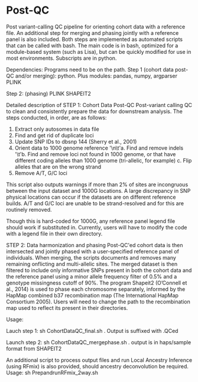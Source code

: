 # Post-QC
Post variant-calling QC pipeline for orienting cohort data with a reference file. An additional step for merging and phasing jointly with a reference panel is also included. Both steps are implemented as automated scripts that can be called with bash. The main code is in bash, optimized for a module-based system (such as Lisa), but can be quickly modified for use in most environments. Subscripts are in python.        



Dependencies:
Programs need to be on the path.
Step 1 (cohort data post-QC and/or merging):
     python. Plus modules: pandas, numpy, argparser
     PLINK 

Step 2: (phasing)
     PLINK
     SHAPEIT2


Detailed description of STEP 1: Cohort Data Post-QC
Post-variant calling QC to clean and consistently prepare the data for downstream analysis. The steps conducted, in order, are as follows:
1.	Extract only autosomes in data file 
2.	Find and get rid of duplicate loci
3.	Update SNP IDs to dbsnp 144 (Sherry et al., 2001)
4.	Orient data to 1000 genome reference
     '\n\t'a.	Find and remove indels
     '\t'b.	Find and remove loci not found in 1000 genome, or that have different coding alleles than 1000 genome (tri-allelic, for example)
     c.	Flip alleles that are on the wrong strand
5.	Remove A/T, G/C loci

This script also outputs warnings if more than 2% of sites are incongruous between the input dataset and 1000G locations. A large discrepancy in SNP physical locations can occur if the datasets are on different reference builds. A/T and G/C loci are unable to be strand-resolved and for this are routinely removed.

Though this is hard-coded for 1000G, any reference panel legend file should work if substituted in. Currently, users will have to modify the code with a legend file in their own directory.


STEP 2: Data harmonization and phasing
Post-QC'ed cohort data is then intersected and jointly phased with a user-specified reference panel of individuals. When merging, the scripts documents and removes many remaining onflicting and multi-allelic sites. The merged dataset is then filtered to include only informative SNPs present in both the cohort data and the reference panel using a minor allele frequency filter of 0.5% and a genotype missingness cutoff of 90%. The program Shapeit2 (O’Connell et al., 2014) is used to phase each chromosome separately, informed by the HapMap combined b37 recombination map (The International HapMap Consortium 2005). Users will need to change the path to the recombination map used to reflect its present in their directories. 




Usage:

Lauch step 1:  sh CohortDataQC_final.sh <pink binary file stem>. 
     Output is suffixed with .QCed


Launch step 2:  sh CohortDataQC_mergephase.sh <plink binary file stem>. 
     output is in haps/sample format from SHAPEIT2
     

An additional script to process output files and run Local Ancestry Inference (using RFmix) is also provided, should ancestry deconvolution be required.
Usage: sh PrepandrunRFmix_2way.sh <file stem name>
